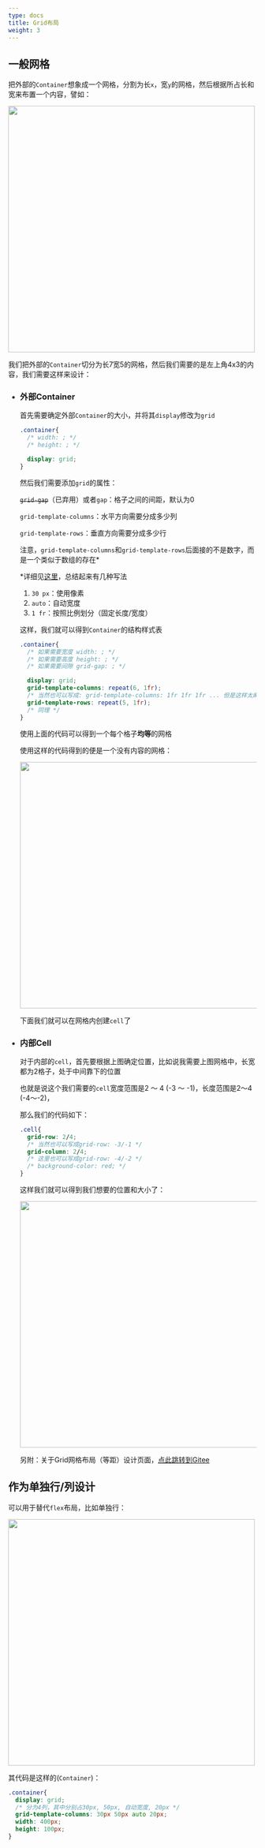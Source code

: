 ```yaml
---
type: docs
title: Grid布局
weight: 3
---
```



## 一般网格

把外部的`Container`想象成一个网格，分割为长`x`，宽`y`的网格，然后根据所占长和宽来布置一个内容，譬如：

<img src="https://s2.loli.net/2023/07/30/rIRdfqiWpEaDuY1.png" width="500px">

我们把外部的`Container`切分为长7宽5的网格，然后我们需要的是左上角4x3的内容，我们需要这样来设计：

- ### 外部Container

  首先需要确定外部`Container`的大小，并将其`display`修改为`grid`

  ```css
  .container{
    /* width: ; */
    /* height: ; */
  
    display: grid;
  }
  ```

  然后我们需要添加`grid`的属性：

  ~~`grid-gap`~~（已弃用）或者`gap`：格子之间的间距，默认为0

  `grid-template-columns`：水平方向需要分成多少列

  `grid-template-rows`：垂直方向需要分成多少行

  注意，`grid-template-columns`和`grid-template-rows`后面接的不是数字，而是一个类似于数组的存在*

  *详细见[这里](https://developer.mozilla.org/zh-CN/docs/Web/CSS/grid-template-columns)，总结起来有几种写法

  1. `30 px`：使用像素
  2. `auto`：自动宽度
  3. `1 fr`：按照比例划分（固定长度/宽度）

  这样，我们就可以得到`Container`的结构样式表

  ```css
  .container{
    /* 如果需要宽度 width: ; */
    /* 如果需要高度 height: ; */
    /* 如果需要间隙 grid-gap: ; */
  
    display: grid;
    grid-template-columns: repeat(6, 1fr);
    /* 当然也可以写成: grid-template-columns: 1fr 1fr 1fr ... 但是这样太麻烦了 */
    grid-template-rows: repeat(5, 1fr);
    /* 同理 */
  }
  ```

  使用上面的代码可以得到一个每个格子**均等**的网格

  使用这样的代码得到的便是一个没有内容的网格：

  <img src="https://s2.loli.net/2023/07/30/djXWHfybEIZqOGs.png" width="500px">

  下面我们就可以在网格内创建`cell`了

- ### 内部Cell

  对于内部的`cell`，首先要根据上图确定位置，比如说我需要上图网格中，长宽都为2格子，处于中间靠下的位置

  也就是说这个我们需要的`cell`宽度范围是2 ～ 4 (-3 ～ -1)，长度范围是2～4 (-4～-2)，

  那么我们的代码如下：

  ```css
  .cell{
    grid-row: 2/4;  
    /* 当然也可以写成grid-row: -3/-1 */
    grid-column: 2/4;
    /* 这里也可以写成grid-row: -4/-2 */
    /* background-color: red; */
  }
  ```

  这样我们就可以得到我们想要的位置和大小了：

  <img src="https://s2.loli.net/2023/07/30/aAYxotD1X3gmFq5.png" width="500px">

  另附：关于Grid网格布局（等距）设计页面，[点此跳转到Gitee](https://gitee.com/Ryan-zhou/grid-layout-gui)

## 作为单独行/列设计

  可以用于替代`flex`布局，比如单独行：

  <img src="https://s2.loli.net/2023/07/30/YDifaoVc1SIHBWK.png"  width="500px">

  其代码是这样的(`Container`)：

  ```css
  .container{
    display: grid;
    /* 分为4列，其中分别占30px, 50px, 自动宽度, 20px */
    grid-template-columns: 30px 50px auto 20px;
    width: 400px;
    height: 100px;
  }
  ```

  
